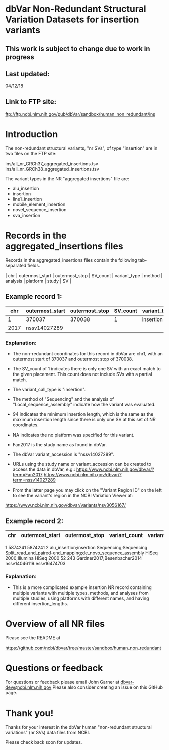 # dbVar Non-Redundant Structural Variation Datasets for insertion variants

## ****This work is subject to change due to work in progress****

## Last updated: 
04/12/18

## Link to FTP site: 

ftp://ftp.ncbi.nlm.nih.gov/pub/dbVar/sandbox/human_non_redundant/ins

# Introduction

The non-redundant structural variants, "nr SVs", of type "insertion" are in two 
files on the FTP site:

ins/all_nr_GRCh37_aggregated_insertions.tsv
ins/all_nr_GRCh38_aggregated_insertions.tsv

The variant types in the NR "aggregated insertions" file are:

* alu_insertion
* insertion
* line1_insertion
* mobile_element_insertion
* novel_sequence_insertion
* sva_insertion

# Records in the aggregated_insertions files 

Records in the aggregated_insertions files contain the following tab-separated fields.

| chr | outermost_start | outermost_stop | SV_count | variant_type | method | analysis | platform | study | SV |


## Example record 1:

chr | outermost_start | outermost_stop | SV_count | variant_type | method | analysis | platform | min_insertion_length | max_insertion_length | study | SV 
----|-----------------|----------------|----------|--------------|--------|----------|----------|---|---|----|---
1 | 370037 | 370038 | 1 | insertion | Sequencing | Local_sequence_assembly | NA | 94 | 94 | Fan2017 | nssv14027289
2017 | nssv14027289 

### Explanation:

* The non-redundant coordinates for this record in dbVar are chr1, with
an outermost start of 370037 and outermost stop of 370038.

* The SV_count of 1 indicates there is only one SV with an exact match to the 
given placement.  This count does not include SVs with a partial match.

* The variant_call_type is "insertion".

* The method of "Sequencing" and the analysis of "Local_sequence_assembly" 
indicate how the variant was evaluated.

* 94 indicates the minimum insertion length, which is the same as the maximum insertion length since there is only one SV at this set of NR coordinates.

* NA indicates the no platform was specified for this variant.

* Fan2017 is the study name as found in dbVar.

* The dbVar variant_accession is "nssv14027289".

* URLs using the study name or variant_accession can be created to access the data
in dbVar, e.g.:
https://www.ncbi.nlm.nih.gov/dbvar/?term=Fan2017
https://www.ncbi.nlm.nih.gov/dbvar/?term=nssv14027289

* From the latter page you may click on the "Variant Region ID" on the left to see
the variant's region in the NCBI Variation Viewer at:

https://www.ncbi.nlm.nih.gov/dbvar/variants/nsv3056167/

## Example record 2:

chr | outermost_start | outermost_stop | variant_count | variant_type | method | analysis | platform | min_insertion_length | max_insertion_length | study | variant 
----|------------------|----------------|----------|--------------|--------|----------|----------|-------|--|--|---
1	5874241	5874241	2	alu_insertion;insertion	Sequencing;Sequencing	Split_read_and_paired-end_mapping;de_novo_sequence_assembly	HiSeq 2000;Illumina HiSeq 2000	52	243	Gardner2017;Besenbacher2014	nssv14046119:essv16474703

### Explanation:

* This is a more complicated example insertion NR record containing multiple 
variants with multiple types, methods, and analyses from multiple studies, using 
platforms with different names, and having different insertion_lengths.

# Overview of all NR files 

Please see the README at

https://github.com/ncbi/dbvar/tree/master/sandbox/human_non_redundant

# Questions or feedback

For questions or feedback please email John Garner at dbvar-dev@ncbi.nlm.nih.gov
Please also consider creating an issue on this GitHub page.

# Thank you!

Thanks for your interest in the dbVar human "non-redundant structural variations" (nr SVs) 
data files from NCBI.

Please check back soon for updates.
